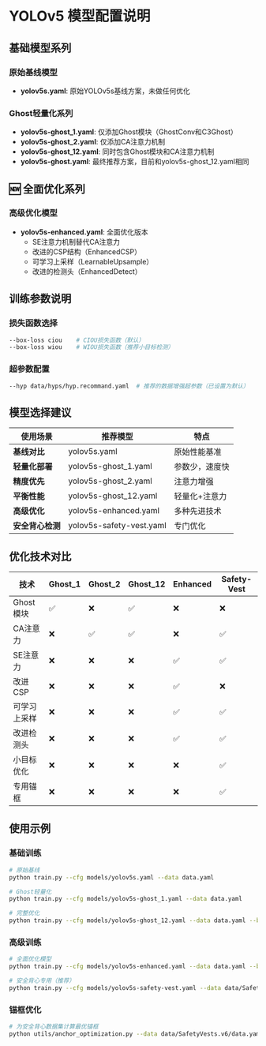 # YOLOv5 模型配置说明

## 基础模型系列

### 原始基线模型
- **yolov5s.yaml**: 原始YOLOv5s基线方案，未做任何优化

### Ghost轻量化系列
- **yolov5s-ghost_1.yaml**: 仅添加Ghost模块（GhostConv和C3Ghost）
- **yolov5s-ghost_2.yaml**: 仅添加CA注意力机制
- **yolov5s-ghost_12.yaml**: 同时包含Ghost模块和CA注意力机制
- **yolov5s-ghost.yaml**: 最终推荐方案，目前和yolov5s-ghost_12.yaml相同

## 🆕 全面优化系列

### 高级优化模型
- **yolov5s-enhanced.yaml**: 全面优化版本
  - SE注意力机制替代CA注意力
  - 改进的CSP结构（EnhancedCSP）
  - 可学习上采样（LearnableUpsample）
  - 改进的检测头（EnhancedDetect）



## 训练参数说明

### 损失函数选择
```bash
--box-loss ciou    # CIOU损失函数（默认）
--box-loss wiou    # WIOU损失函数（推荐小目标检测）
```

### 超参数配置
```bash
--hyp data/hyps/hyp.recommand.yaml  # 推荐的数据增强超参数（已设置为默认）
```

## 模型选择建议

| 使用场景 | 推荐模型 | 特点 |
|---------|---------|------|
| **基线对比** | yolov5s.yaml | 原始性能基准 |
| **轻量化部署** | yolov5s-ghost_1.yaml | 参数少，速度快 |
| **精度优先** | yolov5s-ghost_2.yaml | 注意力增强 |
| **平衡性能** | yolov5s-ghost_12.yaml | 轻量化+注意力 |
| **高级优化** | yolov5s-enhanced.yaml | 多种先进技术 |
| **安全背心检测** | yolov5s-safety-vest.yaml | 专门优化 |

## 优化技术对比

| 技术 | Ghost_1 | Ghost_2 | Ghost_12 | Enhanced | Safety-Vest |
|------|---------|---------|----------|----------|-------------|
| Ghost模块 | ✅ | ❌ | ✅ | ❌ | ❌ |
| CA注意力 | ❌ | ✅ | ✅ | ❌ | ✅ |
| SE注意力 | ❌ | ❌ | ❌ | ✅ | ✅ |
| 改进CSP | ❌ | ❌ | ❌ | ✅ | ❌ |
| 可学习上采样 | ❌ | ❌ | ❌ | ✅ | ✅ |
| 改进检测头 | ❌ | ❌ | ❌ | ✅ | ✅ |
| 小目标优化 | ❌ | ❌ | ❌ | ❌ | ✅ |
| 专用锚框 | ❌ | ❌ | ❌ | ❌ | ✅ |

## 使用示例

### 基础训练
```bash
# 原始基线
python train.py --cfg models/yolov5s.yaml --data data.yaml

# Ghost轻量化
python train.py --cfg models/yolov5s-ghost_1.yaml --data data.yaml

# 完整优化
python train.py --cfg models/yolov5s-ghost_12.yaml --data data.yaml --box-loss wiou
```

### 高级训练
```bash
# 全面优化模型
python train.py --cfg models/yolov5s-enhanced.yaml --data data.yaml --box-loss wiou

# 安全背心专用（推荐）
python train.py --cfg models/yolov5s-safety-vest.yaml --data data/SafetyVests.v6/data.yaml --box-loss wiou
```

### 锚框优化
```bash
# 为安全背心数据集计算最优锚框
python utils/anchor_optimization.py --data data/SafetyVests.v6/data.yaml --img 640
```
